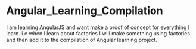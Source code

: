 # Angular_Learning_Compilation
I am learning AngularJS and want make a proof of concept for everything I learn. i.e when I learn about factories I will make something using factories and then add it to the compilation of Angular learning project.
